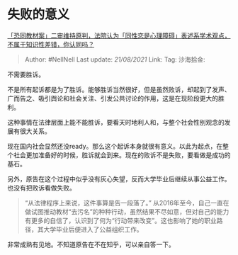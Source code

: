 # 失败的意义
[「恐同教材案」二审维持原判，法院认为「同性恋是心理障碍」表述系学术观点，不属于知识性差错，你认同吗？](https://www.zhihu.com/question/446246842/answer/1749753357)

> Author: #NellNell
> Last update: *21/08/2021*
> Link:
> Tag:
> 沙海拾金:

不需要胜诉。

不是所有起诉都是为了胜诉。能够胜诉当然很好，但是虽然败诉，却起到了发声、广而告之、吸引舆论和社会关注、引发公共讨论的作用，这是在现阶段更大的胜利。

这种事情在法律层面上能不能胜诉，要看天时地利人和，与整个社会性别观念的发展有很大关系。

现在国内社会显然还没ready。那么这个起诉本身就很有意义。以此为起点，在整个社会更加准备好的时候，胜诉就会到来。现在的败诉不是失败，要看做是成功的基石。

另外，原告在这个过程中似乎没有灰心失望，反而大学毕业后继续从事公益工作。也没有把败诉看做失败。

> “从法律程序上来说，这件事算是告一段落了。” 从2016年至今，自己一直在做试图推动教材“去污名”的种种行动，虽然结果不尽如意，但对自己的能力有更多的自信了，认识到了何为“行动带来改变”。这也影响了她的职业路径，其大学毕业后便进入了公益组织工作。

非常成熟有见地。不知道原告在不在知乎，可以亲自答一下。
